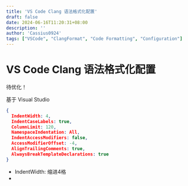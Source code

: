 ```yaml
---
title: 'VS Code Clang 语法格式化配置'
draft: false
date: 2024-06-16T11:20:31+08:00
description: ''
author: 'Cassius0924'
tags: ["VSCode", "ClangFormat", "Code Formatting", "Configuration"]
---
```


# VS Code Clang 语法格式化配置

待优化！

基于 Visual Studio

```json
{
  IndentWidth: 4, 
  IndentCaseLabels: true,
  ColumnLimit: 120,
  NamespaceIndentation: All, 
  IndentAccessModifiers: false, 
  AccessModifierOffset: -4, 
  AlignTrailingComments: true,
  AlwaysBreakTemplateDeclarations: true
}
```



- IndentWidth: 缩进4格
-
